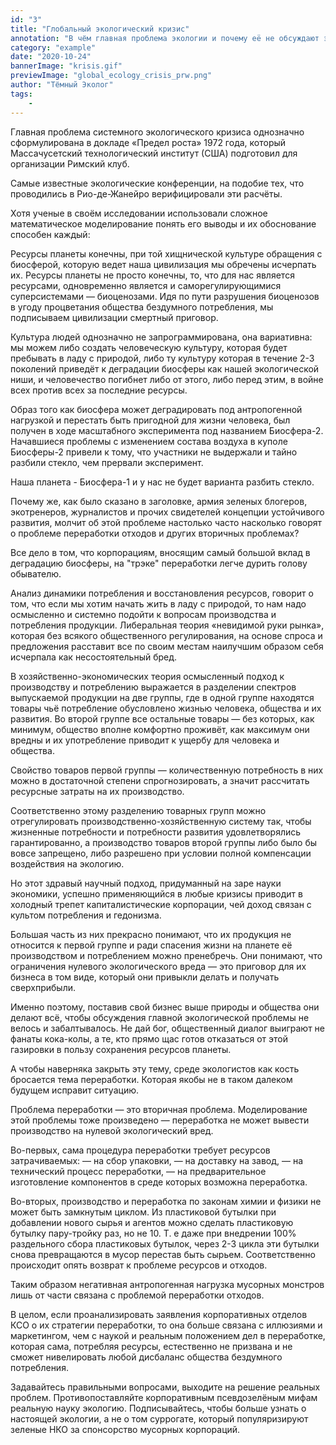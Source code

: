 ```yaml
---
id: "3"
title: "Глобальный экологический кризис"
annotation: "В чём главная проблема экологии и почему еë не обсуждают экологисты"
category: "example"
date: "2020-10-24"
bannerImage: "krisis.gif" 
previewImage: "global_ecology_crisis_prw.png"
author: "Тёмный Эколог"
tags:
    - 
---
```




Главная проблема системного экологического кризиса однозначно сформулирована в докладе «Предел роста» 1972 года, который Массачусетский технологический институт (США) подготовил для организации Римский клуб.

Самые известные экологические конференции, на подобие тех, что проводились в Рио-де-Жанейро верифицировали эти расчёты.

Хотя ученые в своëм исследовании использовали сложное математическое моделирование понять его выводы и их обоснование способен каждый:

Ресурсы планеты конечны, при той хищнической культуре обращения с биосферой, которую ведет наша цивилизация мы обречены исчерпать их. Ресурсы планеты не просто конечны, то, что для нас является ресурсами, одновременно является и саморегулирующимися суперсистемами — биоценозами. Идя по пути разрушения биоценозов в угоду процветания общества бездумного потребления, мы подписываем цивилизации смертный приговор.

Культура людей однозначно не запрограммирована, она вариативна: мы можем либо создать человеческую культуру, которая будет пребывать в ладу с природой, либо ту культуру которая в течение 2-3 поколений приведёт к деградации биосферы как нашей экологической ниши, и человечество погибнет либо от этого, либо перед этим, в войне всех против всех за последние ресурсы.

Образ того как биосфера может деградировать под антропогенной нагрузкой и перестать быть пригодной для жизни человека, был получен в ходе масштабного эксперимента под названием Биосфера-2. Начавшиеся проблемы с изменением состава воздуха в куполе Биосферы-2 привели к тому, что участники не выдержали и тайно разбили стекло, чем прервали эксперимент.

Наша планета - Биосфера-1 и у нас не будет варианта разбить стекло.

Почему же, как было сказано в заголовке, армия зеленых блогеров, экотренеров, журналистов и прочих свидетелей концепции устойчивого развития, молчит об этой проблеме настолько часто насколько говорят о проблеме переработки отходов и других вторичных проблемах?

Все дело в том, что корпорациям, вносящим самый большой вклад в деградацию биосферы, на "трэке" переработки легче дурить голову обывателю.

Анализ динамики потребления и восстановления ресурсов, говорит о том, что если мы хотим начать жить в ладу с природой, то нам надо осмысленно и системно подойти к вопросам производства и потребления продукции. Либеральная теория «невидимой руки рынка», которая без всякого общественного регулирования, на основе спроса и предложения расставит все по своим местам наилучшим образом себя исчерпала как несостоятельный бред.

В хозяйственно-экономических теория осмысленный подход к производству и потреблению выражается в разделении спектров выпускаемой продукции на две группы, где в одной группе находятся товары чьë потребление обусловлено жизнью человека, общества и их развития. Во второй группе все остальные товары — без которых, как минимум, общество вполне комфортно проживёт, как максимум они вредны и их употребление приводит к ущербу для человека и общества.

Свойство товаров первой группы — количественную потребность в них можно в достаточной степени спрогнозировать, а значит рассчитать ресурсные затраты на их производство.

Соответственно этому разделению товарных групп можно отрегулировать производственно-хозяйственную систему так, чтобы жизненные потребности и потребности развития удовлетворялись гарантированно, а производство товаров второй группы либо было бы вовсе запрещено, либо разрешено при условии полной компенсации воздействия на экологию.

Но этот здравый научный подход, придуманный на заре науки экономики, успешно применяющийся в любые кризисы приводит в холодный трепет капиталистические корпорации, чей доход связан с культом потребления и гедонизма.

Большая часть из них прекрасно понимают, что их продукция не относится к первой группе и ради спасения жизни на планете еë производством и потреблением можно пренебречь. Они понимают, что ограничения нулевого экологического вреда — это приговор для их бизнеса в том виде, который они привыкли делать и получать сверхприбыли.

Именно поэтому, поставив свой бизнес выше природы и общества они делают всё, чтобы обсуждения главной экологической проблемы не велось и забалтывалось. Не дай бог, общественный диалог выиграют не фанаты кока-колы, а те, кто прямо щас готов отказаться от этой газировки в пользу сохранения ресурсов планеты.

А чтобы наверняка закрыть эту тему, среде экологистов как кость бросается тема переработки. Которая якобы не в таком далеком будущем исправит ситуацию.

Проблема переработки — это вторичная проблема. Моделирование этой проблемы тоже произведено — переработка не может вывести производство на нулевой экологический вред.

Во-первых, сама процедура переработки требует ресурсов затрачиваемых:
— на сбор упаковки,
— на доставку на завод,
— на технический процесс переработки,
— на предварительное изготовление компонентов в среде которых возможна переработка.

Во-вторых, производство и переработка по законам химии и физики не может быть замкнутым циклом. Из пластиковой бутылки при добавлении нового сырья и агентов можно сделать пластиковую бутылку пару-тройку раз, но не 10. Т. е даже при внедрении 100% раздельного сбора пластиковых бутылок, через 2-3 цикла эти бутылки снова превращаются в мусор перестав быть сырьем. Соответственно происходит опять возврат к проблеме ресурсов и отходов.

Таким образом негативная антропогенная нагрузка мусорных монстров лишь от части связана с проблемой переработки отходов.

В целом, если проанализировать заявления корпоративных отделов КСО о их стратегии переработки, то она больше связана с иллюзиями и маркетингом, чем с наукой и реальным положением дел в переработке, которая сама, потребляя ресурсы, естественно не призвана и не сможет нивелировать любой дисбаланс общества бездумного потребления.

Задавайтесь правильными вопросами, выходите на решение реальных проблем. Противопоставляйте корпоративным псевдозелëным мифам реальную науку экологию. Подписывайтесь, чтобы больше узнать о настоящей экологии, а не о том суррогате, который популяризируют зеленые НКО за спонсорство мусорных корпораций.
